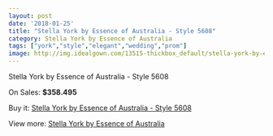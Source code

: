 ```yaml
---
layout: post
date: '2018-01-25'
title: "Stella York by Essence of Australia - Style 5608"
category: Stella York by Essence of Australia
tags: ["york","style","elegant","wedding","prom"]
image: http://img.idealgown.com/13515-thickbox_default/stella-york-by-essence-of-australia-style-5608.jpg
---
```

Stella York by Essence of Australia - Style 5608

On Sales: **$358.495**
<a href="https://www.idealgown.com/en/stella-york-by-essence-of-australia/5432-stella-york-by-essence-of-australia-style-5608.html"><amp-img layout="responsive" width="600" height="600" src="//img.idealgown.com/13515-thickbox_default/stella-york-by-essence-of-australia-style-5608.jpg" alt="Stella York by Essence of Australia - Style 5608 0" /></a>
<a href="https://www.idealgown.com/en/stella-york-by-essence-of-australia/5432-stella-york-by-essence-of-australia-style-5608.html"><amp-img layout="responsive" width="600" height="600" src="//img.idealgown.com/13518-thickbox_default/stella-york-by-essence-of-australia-style-5608.jpg" alt="Stella York by Essence of Australia - Style 5608 1" /></a>
<a href="https://www.idealgown.com/en/stella-york-by-essence-of-australia/5432-stella-york-by-essence-of-australia-style-5608.html"><amp-img layout="responsive" width="600" height="600" src="//img.idealgown.com/13517-thickbox_default/stella-york-by-essence-of-australia-style-5608.jpg" alt="Stella York by Essence of Australia - Style 5608 2" /></a>
<a href="https://www.idealgown.com/en/stella-york-by-essence-of-australia/5432-stella-york-by-essence-of-australia-style-5608.html"><amp-img layout="responsive" width="600" height="600" src="//img.idealgown.com/13516-thickbox_default/stella-york-by-essence-of-australia-style-5608.jpg" alt="Stella York by Essence of Australia - Style 5608 3" /></a>

Buy it: [Stella York by Essence of Australia - Style 5608](https://www.idealgown.com/en/stella-york-by-essence-of-australia/5432-stella-york-by-essence-of-australia-style-5608.html "Stella York by Essence of Australia - Style 5608")

View more: [Stella York by Essence of Australia](https://www.idealgown.com/en/79-stella-york-by-essence-of-australia "Stella York by Essence of Australia")